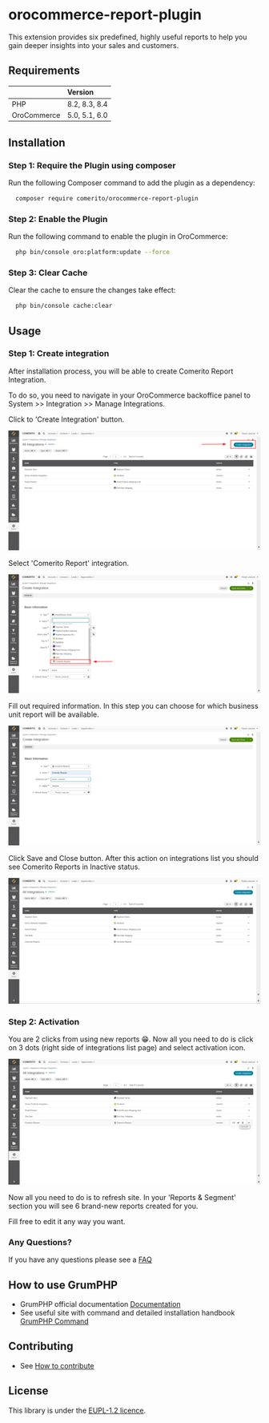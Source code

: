# orocommerce-report-plugin
This extension provides six predefined, highly useful reports to help you gain deeper insights into your sales and customers.

## Requirements

| | Version       |
| :--- |:--------------|
| PHP  | 8.2, 8.3, 8.4 |
| OroCommerce | 5.0, 5.1, 6.0 |

## Installation

### Step 1: Require the Plugin using composer

Run the following Composer command to add the plugin as a dependency:

```bash
  composer require comerito/orocommerce-report-plugin
```

### Step 2: Enable the Plugin

Run the following command to enable the plugin in OroCommerce:

```bash
  php bin/console oro:platform:update --force
```

### Step 3: Clear Cache

Clear the cache to ensure the changes take effect:

```bash
  php bin/console cache:clear
```
## Usage

### Step 1: Create integration

After installation process, you will be able to create Comerito Report Integration.

To do so, you need to navigate in your OroCommerce backoffice panel to System >> Integration >> Manage Integrations.

Click to 'Create Integration' button.

![Create Integration Button](./docs/media/create-integration-button.png)

Select 'Comerito Report' integration.

![Select Comerito Report from dropdown list](./docs/media/create-integration-select.png)

Fill out required information. In this step you can choose for which business unit report will be available.

![Fill out all required fields in creation form](./docs/media/create-integration.png)

Click Save and Close button. After this action on integrations list you should see Comerito Reports in Inactive status.

![Comerito report on integration list](./docs/media/integration-list.png)

### Step 2: Activation

You are 2 clicks from using new reports 😁. Now all you need to do is click on 3 dots (right side of integrations list page) and select activation icon.

![Activate an integration](./docs/media/activate-integration.png)

Now all you need to do is to refresh site. In your 'Reports & Segment' section you will see 6 brand-new reports created for you.

Fill free to edit it any way you want.

### Any Questions?

If you have any questions please see a [FAQ](https://comerito.com/report-extension/#FAQ)

## How to use GrumPHP

* GrumPHP official documentation [Documentation](https://github.com/phpro/grumphp/blob/v2.x/README.md)
* See useful site with command and detailed installation handbook [GrumPHP Command](https://github.com/phpro/grumphp/blob/v2.x/doc/commands.md)

## Contributing

* See [How to contribute](CONTRIBUTING.md)

## License

This library is under the [EUPL-1.2 licence](LICENCE).

